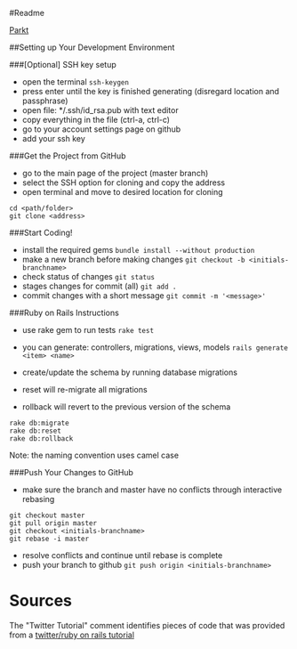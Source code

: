 #Readme

[Parkt](https://parktserver.herokuapp.com/)

##Setting up Your Development Environment

###[Optional] SSH key setup

* open the terminal `ssh-keygen`
* press enter until the key is finished generating (disregard location and passphrase)
* open file: */.ssh/id_rsa.pub with text editor
* copy everything in the file (ctrl-a, ctrl-c)
* go to your account settings page on github
* add your ssh key


###Get the Project from GitHub

* go to the main page of the project (master branch)
* select the SSH option for cloning and copy the address
* open terminal and move to desired location for cloning
```
cd <path/folder>
git clone <address>
```


###Start Coding!

* install the required gems `bundle install --without production`
* make a new branch before making changes `git checkout -b <initials-branchname>`
* check status of changes `git status`
* stages changes for commit (all) `git add .`
* commit changes with a short message `git commit -m '<message>'`



###Ruby on Rails Instructions

* use rake gem to run tests `rake test`
* you can generate: controllers, migrations, views, models `rails generate <item> <name>`

* create/update the schema by running database migrations
* reset will re-migrate all migrations
* rollback will revert to the previous version of the schema
```
rake db:migrate
rake db:reset
rake db:rollback
```

Note: the naming convention uses camel case


###Push Your Changes to GitHub

* make sure the branch and master have no conflicts through interactive rebasing
```
git checkout master
git pull origin master
git checkout <initials-branchname>
git rebase -i master
```
* resolve conflicts and continue until rebase is complete
* push your branch to github `git push origin <initials-branchname>`


# Sources
The "Twitter Tutorial" comment identifies pieces of code that was provided from a 
[twitter/ruby on rails tutorial](https://gorails.com/episodes/omniauth-twitter-sign-in)
